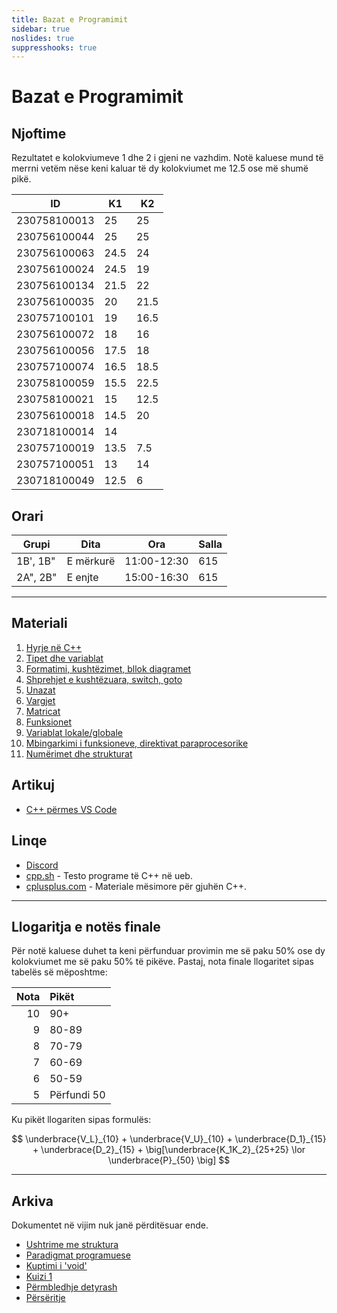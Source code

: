 ```yaml
---
title: Bazat e Programimit
sidebar: true
noslides: true
suppresshooks: true
---
```


# Bazat e Programimit

## Njoftime

Rezultatet e kolokviumeve 1 dhe 2 i gjeni ne vazhdim.
Notë kaluese mund të merrni vetëm nëse keni kaluar të dy kolokviumet me 12.5 ose më shumë pikë.

| ID           | K1   | K2   |
| ------------ | ---- | ---- |
| 230758100013 | 25   | 25   |
| 230756100044 | 25   | 25   |
| 230756100063 | 24.5 | 24   |
| 230756100024 | 24.5 | 19   |
| 230756100134 | 21.5 | 22   |
| 230756100035 | 20   | 21.5 |
| 230757100101 | 19   | 16.5 |
| 230756100072 | 18   | 16   |
| 230756100056 | 17.5 | 18   |
| 230757100074 | 16.5 | 18.5 |
| 230758100059 | 15.5 | 22.5 |
| 230758100021 | 15   | 12.5 |
| 230756100018 | 14.5 | 20   |
| 230718100014 | 14   |      |
| 230757100019 | 13.5 | 7.5  |
| 230757100051 | 13   | 14   |
| 230718100049 | 12.5 | 6    |

## Orari

| Grupi    | Dita      | Ora         | Salla |
| -------- | --------- | ----------- | ----- |
| 1B', 1B" | E mërkurë | 11:00-12:30 | 615   |
| 2A", 2B" | E enjte   | 15:00-16:30 | 615   |

---

## Materiali

1. [Hyrje në C++](/lendet/gjuhe-programuese/java1)
2. [Tipet dhe variablat](/lendet/gjuhe-programuese/java2)
3. [Formatimi, kushtëzimet, bllok diagramet](/lendet/gjuhe-programuese/java3)
4. [Shprehjet e kushtëzuara, switch, goto](/lendet/gjuhe-programuese/java4)
5. [Unazat](/lendet/gjuhe-programuese/java5)
6. [Vargjet](/lendet/gjuhe-programuese/java6)
7. [Matricat](/lendet/gjuhe-programuese/java7)
8. [Funksionet](/lendet/gjuhe-programuese/java8)
9. [Variablat lokale/globale](/lendet/gjuhe-programuese/java9)
10. [Mbingarkimi i funksioneve, direktivat paraprocesorike](/lendet/gjuhe-programuese/java10)
11. [Numërimet dhe strukturat](/lendet/gjuhe-programuese/java11)

## Artikuj

- [C++ përmes VS Code](/lendet/gjuhe-programuese/vs-code)

## Linqe

- [Discord](https://discord.gg/83fAWDV5Hq)
- [cpp.sh](http://cpp.sh/) - Testo programe të C++ në ueb.
- [cplusplus.com](http://www.cplusplus.com/doc/tutorial/) - Materiale mësimore për gjuhën C++.

---

## Llogaritja e notës finale

Për notë kaluese duhet ta keni përfunduar provimin me së paku 50% ose dy kolokviumet me së paku 50% të pikëve. Pastaj, nota finale llogaritet sipas tabelës së mëposhtme:

| Nota | Pikët       |
| ---: | :---------- |
|   10 | 90+         |
|    9 | 80-89       |
|    8 | 70-79       |
|    7 | 60-69       |
|    6 | 50-59       |
|    5 | Përfundi 50 |

Ku pikët llogariten sipas formulës:

$$
\underbrace{V_L}_{10} + \underbrace{V_U}_{10} + \underbrace{D_1}_{15} + \underbrace{D_2}_{15} + \big[\underbrace{K_1K_2}_{25+25} \lor \underbrace{P}_{50} \big]
$$

---

## Arkiva

Dokumentet në vijim nuk janë përditësuar ende.

- [Ushtrime me struktura](/lendet/gjuhe-programuese/java13)
- [Paradigmat programuese](/lendet/gjuhe-programuese/paradigmat-programuese)
- [Kuptimi i 'void'](/lendet/gjuhe-programuese/void)
- [Kuizi 1](/lendet/gjuhe-programuese/kuiz1)
- [Përmbledhje detyrash](/lendet/gjuhe-programuese/detyra)
- [Përsëritje](/lendet/gjuhe-programuese/perseritje)
